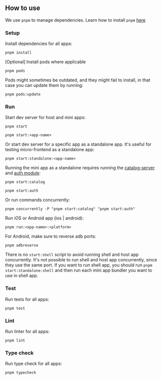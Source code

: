 ## How to use

We use `pnpm` to manage dependencies. Learn how to install `pnpm` [here](https://pnpm.io/installation)

### Setup

Install dependencies for all apps:

```
pnpm install
```

[Optional] Install pods where applicable

```
pnpm pods
```

Pods might sometimes be outdated, and they might fail to install, in that case you can update them by running:

```
pnpm pods:update
```

### Run

Start dev server for host and mini apps:

```
pnpm start
```

```
pnpm start:<app-name>
```

Or start dev server for a specific app as a standalone app. It's useful for testing micro-frontend as a standalone app:

```
pnpm start:standalone:<app-name>
```

Running the mini app as a standalone requires running the [catalog-server](./packages/catalog-server/README.md) and [auth module](./packages/auth/README.md):

```
pnpm start:catalog
```

```
pnpm start:auth
```

Or run commands concurrently:

```
pnpm concurrently -P "pnpm start:catalog" "pnpm start:auth"
```

Run iOS or Android app (ios | android):

```
pnpm run:<app-name>:<platform>
```

For Android, make sure to reverse adb ports:

```
pnpm adbreverse
```

There is no `start:shell` script to avoid running shell and host app concurrently. It's not possible to run shell and host app concurrently, since they use the same port. If you want to run shell app, you should run `pnpm start:standalone:shell` and then run each mini app bundler you want to use in shell app.

### Test

Run tests for all apps:

```
pnpm test
```

### Lint

Run linter for all apps:

```
pnpm lint
```

### Type check

Run type check for all apps:

```
pnpm typecheck
```
